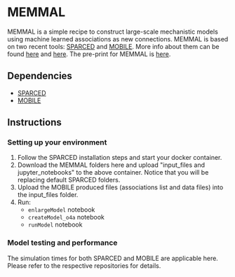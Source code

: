 # MEMMAL

MEMMAL is a simple recipe to construct large-scale mechanistic models using machine learned associations as new connections. MEMMAL is based on two recent tools: [SPARCED](https://github.com/birtwistlelab/SPARCED) and [MOBILE](https://github.com/cerdem12/MOBILE). More info about them can be found [here](https://rdcu.be/cP6tK) and [here](https://www.biorxiv.org/content/10.1101/2022.07.24.501297v1.full). The pre-print for MEMMAL is [here](http://cemale.people.clemson.edu/).


## Dependencies

- [SPARCED](https://github.com/birtwistlelab/SPARCED)
- [MOBILE](https://github.com/cerdem12/MOBILE)

## Instructions
### Setting up your environment

1. Follow the SPARCED installation steps and start your docker container.  
2. Download the MEMMAL folders here and upload "input_files and jupyter_notebooks" to the above container. Notice that you will be replacing default SPARCED folders.
3. Upload the MOBILE produced files (associations list and data files) into the input_files folder. 
4. Run: 
    - `enlargeModel` notebook
    - `createModel_o4a` notebook
    - `runModel` notebook

### Model testing and performance

The simulation times for both SPARCED and MOBILE are applicable here. Please refer to the respective repositories for details.
